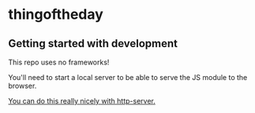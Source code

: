 # thingoftheday

## Getting started with development

This repo uses no frameworks!

You'll need to start a local server to be able to serve the JS module to the browser.

[You can do this really nicely with http-server.](https://www.npmjs.com/package/http-server)
